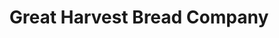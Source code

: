 ---
title: "Great Harvest Bread Company"
url: /greenwood-village/great-harvest-bread-company/
shop: Bäckerei
---